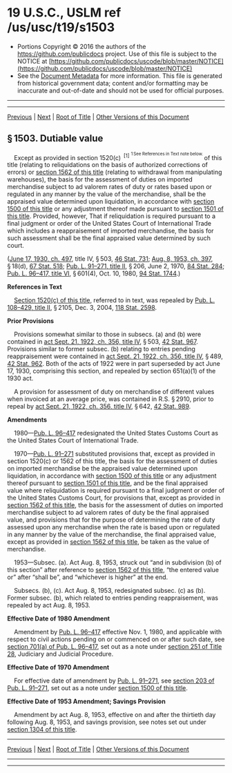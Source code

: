 ---
---

# 19 U.S.C., USLM ref /us/usc/t19/s1503

* Portions Copyright © 2016 the authors of the https://github.com/publicdocs project.
  Use of this file is subject to the NOTICE at [https://github.com/publicdocs/uscode/blob/master/NOTICE](https://github.com/publicdocs/uscode/blob/master/NOTICE)
* See the [Document Metadata](././../../../../../..//README.md) for more information.
  This file is generated from historical government data; content and/or formatting may be inaccurate and out-of-date and should not be used for official purposes.

----------
----------

[Previous](./../../../../../..//us/usc/t19/ch4/stIII/ptIII/m__us_usc_t19_s1502.md) | [Next](./../../../../../..//us/usc/t19/ch4/stIII/ptIII/m__us_usc_t19_s1503a.md) | [Root of Title](./../../../../../../) | [Other Versions of this Document](https://publicdocs.github.io/go/links?ns=uslm&ref=%2Fus%2Fusc%2Ft19%2Fs1503)

## § 1503. Dutiable value

    Except as provided in section 1520(c)  <sup>\[1\]</sup>  <sup><sup> 1 See References in Text note below. </sup></sup>  of this title (relating to reliquidations on the basis of authorized corrections of errors) or [section 1562 of this title][/us/usc/t19/s1562] (relating to withdrawal from manip­ulating warehouses), the basis for the assessment of duties on imported merchandise subject to ad valorem rates of duty or rates based upon or regulated in any manner by the value of the merchandise, shall be the appraised value determined upon liquidation, in accordance with [section 1500 of this title][/us/usc/t19/s1500] or any adjustment thereof made pursuant to [section 1501 of this title][/us/usc/t19/s1501]. Provided, however, That if reliquidation is required pursuant to a final judgment or order of the United States Court of International Trade which includes a reappraisement of imported merchandise, the basis for such assessment shall be the final appraised value determined by such court.

([June 17, 1930, ch. 497][/us/act/1930-06-17/ch497], title IV, § 503, [46 Stat. 731][/us/stat/46/731]; [Aug. 8, 1953, ch. 397][/us/act/1953-08-08/ch397], § 18(d), [67 Stat. 518][/us/stat/67/518]; [Pub. L. 91–271, title II][/us/pl/91/271/tII], § 206, June 2, 1970, [84 Stat. 284][/us/stat/84/284]; [Pub. L. 96–417, title VI][/us/pl/96/417/tVI], § 601(4), Oct. 10, 1980, [94 Stat. 1744][/us/stat/94/1744].)

 __References in Text__ 

    [Section 1520(c) of this title][/us/usc/t19/s1520/c], referred to in text, was repealed by [Pub. L. 108–429, title II][/us/pl/108/429/tII], § 2105, Dec. 3, 2004, [118 Stat. 2598][/us/stat/118/2598].

 __Prior Provisions__ 

    Provisions somewhat similar to those in subsecs. (a) and (b) were contained in [act Sept. 21, 1922, ch. 356, title IV][/us/act/1922-09-21/ch356/tIV], § 503, [42 Stat. 967][/us/stat/42/967]. Provisions similar to former subsec. (b) relating to entries pending reappraisement were contained in [act Sept. 21, 1922, ch. 356, title IV][/us/act/1922-09-21/ch356/tIV], § 489, [42 Stat. 962][/us/stat/42/962]. Both of the acts of 1922 were in part superseded by act June 17, 1930, comprising this section, and repealed by section 651(a)(1) of the 1930 act.

    A provision for assessment of duty on merchandise of different values when invoiced at an average price, was contained in R.S. § 2910, prior to repeal by [act Sept. 21, 1922, ch. 356, title IV][/us/act/1922-09-21/ch356/tIV], § 642, [42 Stat. 989][/us/stat/42/989].

 __Amendments__ 

    1980—[Pub. L. 96–417][/us/pl/96/417] redesignated the United States Customs Court as the United States Court of International Trade.

    1970—[Pub. L. 91–271][/us/pl/91/271] substituted provisions that, except as provided in section 1520(c) or 1562 of this title, the basis for the assessment of duties on imported merchandise be the appraised value determined upon liquidation, in accordance with [section 1500 of this title][/us/usc/t19/s1500] or any adjustment thereof pursuant to [section 1501 of this title][/us/usc/t19/s1501], and be the final appraised value where reliquidation is required pursuant to a final judgment or order of the United States Customs Court, for provisions that, except as provided in [section 1562 of this title][/us/usc/t19/s1562], the basis for the assessment of duties on imported merchandise subject to ad valorem rates of duty be the final appraised value, and provisions that for the purpose of determining the rate of duty assessed upon any merchandise when the rate is based upon or regulated in any manner by the value of the merchandise, the final appraised value, except as provided in [section 1562 of this title][/us/usc/t19/s1562], be taken as the value of merchandise.

    1953—Subsec. (a). Act Aug. 8, 1953, struck out “and in subdivision (b) of this section” after reference to [section 1562 of this title][/us/usc/t19/s1562], “the entered value or” after “shall be”, and “whichever is higher” at the end.

    Subsecs. (b), (c). Act Aug. 8, 1953, redesignated subsec. (c) as (b). Former subsec. (b), which related to entries pending reappraisement, was repealed by act Aug. 8, 1953.

 __Effective Date of 1980 Amendment__ 

    Amendment by [Pub. L. 96–417][/us/pl/96/417] effective Nov. 1, 1980, and applicable with respect to civil actions pending on or commenced on or after such date, see [section 701(a) of Pub. L. 96–417][/us/pl/96/417/s701/a], set out as a note under [section 251 of Title 28][/us/usc/t28/s251], Judiciary and Judicial Procedure.

 __Effective Date of 1970 Amendment__ 

    For effective date of amendment by [Pub. L. 91–271][/us/pl/91/271], see [section 203 of Pub. L. 91–271][/us/pl/91/271/s203], set out as a note under [section 1500 of this title][/us/usc/t19/s1500].

 __Effective Date of 1953 Amendment; Savings Provision__ 

    Amendment by act Aug. 8, 1953, effective on and after the thirtieth day following Aug. 8, 1953, and savings provision, see notes set out under [section 1304 of this title][/us/usc/t19/s1304].

----------

[Previous](./../../../../../..//us/usc/t19/ch4/stIII/ptIII/m__us_usc_t19_s1502.md) | [Next](./../../../../../..//us/usc/t19/ch4/stIII/ptIII/m__us_usc_t19_s1503a.md) | [Root of Title](./../../../../../../) | [Other Versions of this Document](https://publicdocs.github.io/go/links?ns=uslm&ref=%2Fus%2Fusc%2Ft19%2Fs1503)

----------
----------

[/us/usc/t19/s1562]: https://publicdocs.github.io/go/links?ns=uslm&ref=%2Fus%2Fusc%2Ft19%2Fs1562
[/us/usc/t19/s1500]: https://publicdocs.github.io/go/links?ns=uslm&ref=%2Fus%2Fusc%2Ft19%2Fs1500
[/us/usc/t19/s1501]: https://publicdocs.github.io/go/links?ns=uslm&ref=%2Fus%2Fusc%2Ft19%2Fs1501
[/us/act/1930-06-17/ch497]: https://publicdocs.github.io/go/links?ns=uslm&ref=%2Fus%2Fact%2F1930-06-17%2Fch497
[/us/stat/46/731]: https://publicdocs.github.io/go/links?ns=uslm&ref=%2Fus%2Fstat%2F46%2F731
[/us/act/1953-08-08/ch397]: https://publicdocs.github.io/go/links?ns=uslm&ref=%2Fus%2Fact%2F1953-08-08%2Fch397
[/us/stat/67/518]: https://publicdocs.github.io/go/links?ns=uslm&ref=%2Fus%2Fstat%2F67%2F518
[/us/pl/91/271/tII]: https://publicdocs.github.io/go/links?ns=uslm&ref=%2Fus%2Fpl%2F91%2F271%2FtII
[/us/stat/84/284]: https://publicdocs.github.io/go/links?ns=uslm&ref=%2Fus%2Fstat%2F84%2F284
[/us/pl/96/417/tVI]: https://publicdocs.github.io/go/links?ns=uslm&ref=%2Fus%2Fpl%2F96%2F417%2FtVI
[/us/stat/94/1744]: https://publicdocs.github.io/go/links?ns=uslm&ref=%2Fus%2Fstat%2F94%2F1744
[/us/usc/t19/s1520/c]: https://publicdocs.github.io/go/links?ns=uslm&ref=%2Fus%2Fusc%2Ft19%2Fs1520%2Fc
[/us/pl/108/429/tII]: https://publicdocs.github.io/go/links?ns=uslm&ref=%2Fus%2Fpl%2F108%2F429%2FtII
[/us/stat/118/2598]: https://publicdocs.github.io/go/links?ns=uslm&ref=%2Fus%2Fstat%2F118%2F2598
[/us/act/1922-09-21/ch356/tIV]: https://publicdocs.github.io/go/links?ns=uslm&ref=%2Fus%2Fact%2F1922-09-21%2Fch356%2FtIV
[/us/stat/42/967]: https://publicdocs.github.io/go/links?ns=uslm&ref=%2Fus%2Fstat%2F42%2F967
[/us/act/1922-09-21/ch356/tIV]: https://publicdocs.github.io/go/links?ns=uslm&ref=%2Fus%2Fact%2F1922-09-21%2Fch356%2FtIV
[/us/stat/42/962]: https://publicdocs.github.io/go/links?ns=uslm&ref=%2Fus%2Fstat%2F42%2F962
[/us/act/1922-09-21/ch356/tIV]: https://publicdocs.github.io/go/links?ns=uslm&ref=%2Fus%2Fact%2F1922-09-21%2Fch356%2FtIV
[/us/stat/42/989]: https://publicdocs.github.io/go/links?ns=uslm&ref=%2Fus%2Fstat%2F42%2F989
[/us/pl/96/417]: https://publicdocs.github.io/go/links?ns=uslm&ref=%2Fus%2Fpl%2F96%2F417
[/us/pl/91/271]: https://publicdocs.github.io/go/links?ns=uslm&ref=%2Fus%2Fpl%2F91%2F271
[/us/usc/t19/s1500]: https://publicdocs.github.io/go/links?ns=uslm&ref=%2Fus%2Fusc%2Ft19%2Fs1500
[/us/usc/t19/s1501]: https://publicdocs.github.io/go/links?ns=uslm&ref=%2Fus%2Fusc%2Ft19%2Fs1501
[/us/usc/t19/s1562]: https://publicdocs.github.io/go/links?ns=uslm&ref=%2Fus%2Fusc%2Ft19%2Fs1562
[/us/usc/t19/s1562]: https://publicdocs.github.io/go/links?ns=uslm&ref=%2Fus%2Fusc%2Ft19%2Fs1562
[/us/usc/t19/s1562]: https://publicdocs.github.io/go/links?ns=uslm&ref=%2Fus%2Fusc%2Ft19%2Fs1562
[/us/pl/96/417]: https://publicdocs.github.io/go/links?ns=uslm&ref=%2Fus%2Fpl%2F96%2F417
[/us/pl/96/417/s701/a]: https://publicdocs.github.io/go/links?ns=uslm&ref=%2Fus%2Fpl%2F96%2F417%2Fs701%2Fa
[/us/usc/t28/s251]: https://publicdocs.github.io/go/links?ns=uslm&ref=%2Fus%2Fusc%2Ft28%2Fs251
[/us/pl/91/271]: https://publicdocs.github.io/go/links?ns=uslm&ref=%2Fus%2Fpl%2F91%2F271
[/us/pl/91/271/s203]: https://publicdocs.github.io/go/links?ns=uslm&ref=%2Fus%2Fpl%2F91%2F271%2Fs203
[/us/usc/t19/s1500]: https://publicdocs.github.io/go/links?ns=uslm&ref=%2Fus%2Fusc%2Ft19%2Fs1500
[/us/usc/t19/s1304]: https://publicdocs.github.io/go/links?ns=uslm&ref=%2Fus%2Fusc%2Ft19%2Fs1304


